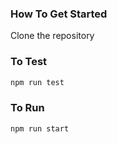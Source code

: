 ### How To Get Started

Clone the repository

### To Test
``` Bash
npm run test
```

### To Run
``` Bash
npm run start
```
